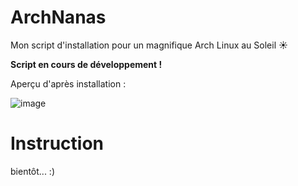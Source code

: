 # ArchNanas
Mon script d'installation pour un magnifique Arch Linux au Soleil ☀️

**Script en cours de développement !**

Aperçu d'après installation :

![image](https://github.com/benstitousofiane/ArchNanas/assets/129552238/6ed15f34-dba6-41c0-b30b-8a35cdc9d91f)

# Instruction
bientôt... :)

